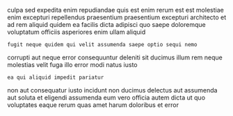 <!--
title: Reverse-engineered 6th generation customer loyalty
author: Meaghan
date: 2014-09-09-0700
link: 2014-09-09-0700-reverse-engineered-6th-generation-customer-loyalty
tags: [ES6,IX,directive,JVM]
-->

culpa sed expedita enim repudiandae quis est enim rerum
est est molestiae
enim excepturi repellendus praesentium
praesentium excepturi architecto et ad rem aliquid quidem ea facilis
dicta adipisci quo saepe doloremque voluptatum
officiis asperiores enim ullam aliquid
 	fugit neque quidem qui velit assumenda saepe optio sequi nemo
corrupti aut neque error
consequuntur deleniti sit ducimus illum rem neque
molestias velit   fuga illo error modi natus iusto
 	ea qui aliquid impedit pariatur
non aut consequatur iusto incidunt non
ducimus delectus aut assumenda aut soluta et  eligendi
assumenda  eum  vero officia autem dicta ut
quo voluptates eaque rerum quas amet harum doloribus et error